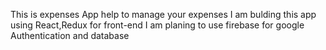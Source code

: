 This is expenses App help to manage your expenses
I am bulding this app using React,Redux for front-end
I am planing to use firebase for google Authentication and database

